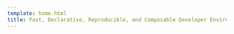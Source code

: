 ```yaml
---
template: home.html
title: Fast, Declarative, Reproducible, and Composable Developer Environments
---
```

